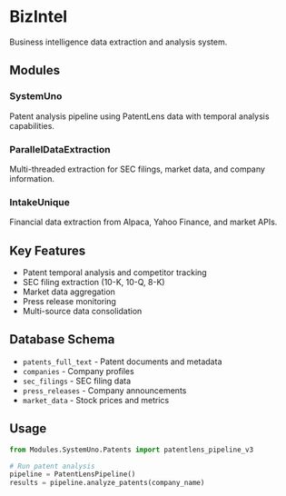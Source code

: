 # BizIntel

Business intelligence data extraction and analysis system.

## Modules

### SystemUno
Patent analysis pipeline using PatentLens data with temporal analysis capabilities.

### ParallelDataExtraction  
Multi-threaded extraction for SEC filings, market data, and company information.

### IntakeUnique
Financial data extraction from Alpaca, Yahoo Finance, and market APIs.

## Key Features

- Patent temporal analysis and competitor tracking
- SEC filing extraction (10-K, 10-Q, 8-K)
- Market data aggregation
- Press release monitoring
- Multi-source data consolidation

## Database Schema

- `patents_full_text` - Patent documents and metadata
- `companies` - Company profiles
- `sec_filings` - SEC filing data
- `press_releases` - Company announcements
- `market_data` - Stock prices and metrics

## Usage

```python
from Modules.SystemUno.Patents import patentlens_pipeline_v3

# Run patent analysis
pipeline = PatentLensPipeline()
results = pipeline.analyze_patents(company_name)
```